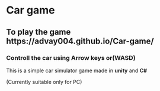 <h1>Car game</h1> 
<h2>To play the game https://advay004.github.io/Car-game/</h2>
<h3>Controll the car using Arrow keys or(WASD)</h3>
<p>This is a simple car simulator game made in <strong>unity</strong> and <strong>C#</strong></p>
<p>(Currently suitable only for PC)</p>
